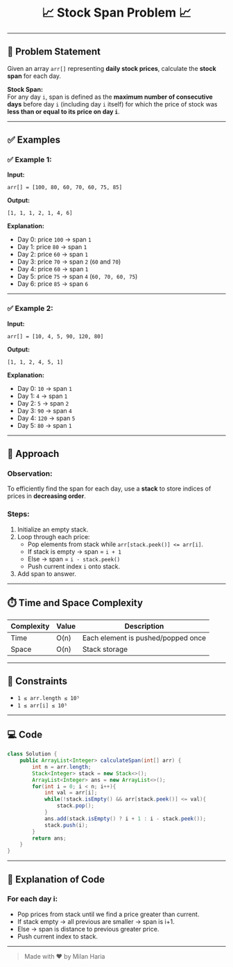 <h1 align="center">📈 Stock Span Problem 📈</h1>

---

## 📝 Problem Statement

Given an array `arr[]` representing **daily stock prices**, calculate the **stock span** for each day.

**Stock Span:**  
For any day `i`, span is defined as the **maximum number of consecutive days** before day `i` (including day `i` itself) for which the price of stock was **less than or equal to its price on day `i`**.

---

## ✅ Examples

### ✅ Example 1:
**Input:**  
```
arr[] = [100, 80, 60, 70, 60, 75, 85]
```

**Output:**  
```
[1, 1, 1, 2, 1, 4, 6]
```

**Explanation:**  
- Day 0: price `100` → span `1`
- Day 1: price `80` → span `1`
- Day 2: price `60` → span `1`
- Day 3: price `70` → span `2` (`60` and `70`)
- Day 4: price `60` → span `1`
- Day 5: price `75` → span `4` (`60, 70, 60, 75`)
- Day 6: price `85` → span `6`

---

### ✅ Example 2:
**Input:**  
```
arr[] = [10, 4, 5, 90, 120, 80]
```

**Output:**  
```
[1, 1, 2, 4, 5, 1]
```

**Explanation:**  
- Day 0: `10` → span `1`
- Day 1: `4` → span `1`
- Day 2: `5` → span `2`
- Day 3: `90` → span `4`
- Day 4: `120` → span `5`
- Day 5: `80` → span `1`

---

## 🧠 Approach

### Observation:
To efficiently find the span for each day, use a **stack** to store indices of prices in **decreasing order**.

### Steps:
1. Initialize an empty stack.
2. Loop through each price:
   - Pop elements from stack while `arr[stack.peek()] <= arr[i]`.
   - If stack is empty → span = `i + 1`
   - Else → span = `i - stack.peek()`
   - Push current index `i` onto stack.
3. Add span to answer.

---

## ⏱️ Time and Space Complexity

| Complexity | Value | Description                  |
|------------|-------|------------------------------|
| Time       | O(n)  | Each element is pushed/popped once |
| Space      | O(n)  | Stack storage                |

---

## 🎯 Constraints

- `1 ≤ arr.length ≤ 10⁵`
- `1 ≤ arr[i] ≤ 10⁵`

---

## 💻 Code

```java
class Solution {
    public ArrayList<Integer> calculateSpan(int[] arr) {
        int n = arr.length;
        Stack<Integer> stack = new Stack<>();
        ArrayList<Integer> ans = new ArrayList<>();
        for(int i = 0; i < n; i++){
            int val = arr[i];
            while(!stack.isEmpty() && arr[stack.peek()] <= val){
                stack.pop();
            }
            ans.add(stack.isEmpty() ? i + 1 : i - stack.peek());
            stack.push(i);
        }
        return ans;
    }
}
```

---

## 📝 Explanation of Code

### For each day i:
  - Pop prices from stack until we find a price greater than current.
  - If stack empty → all previous are smaller → span is i+1.
  - Else → span is distance to previous greater price.
  - Push current index to stack.

---

> Made with ❤️ by Milan Haria
